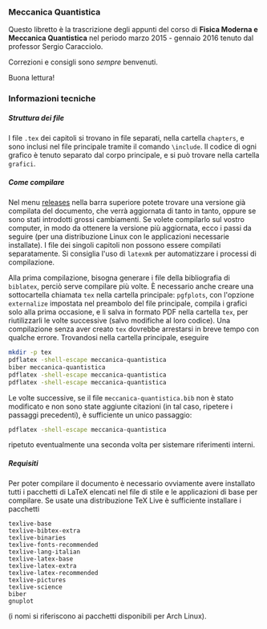 ### Meccanica Quantistica

Questo libretto è la trascrizione degli appunti del corso di **Fisica Moderna e Meccanica Quantistica** nel periodo marzo 2015 - gennaio 2016 tenuto dal professor Sergio Caracciolo.

Correzioni e consigli sono *sempre* benvenuti.

Buona lettura!

### Informazioni tecniche
##### Struttura dei file
I file `.tex` dei capitoli si trovano in file separati, nella cartella `chapters`, e sono inclusi nel file principale tramite il comando `\include`.
Il codice di ogni grafico è tenuto separato dal corpo principale, e si può trovare nella cartella `grafici`.

##### Come compilare
Nel menu [releases](https://github.com/phaerrax/analisi-matematica/releases) nella barra superiore potete trovare una versione già compilata del documento, che verrà aggiornata di tanto in tanto, oppure se sono stati introdotti grossi cambiamenti.
Se volete compilarlo sul vostro computer, in modo da ottenere la versione più aggiornata, ecco i passi da seguire (per una distribuzione Linux con le applicazioni necessarie installate).
I file dei singoli capitoli non possono essere compilati separatamente.
Si consiglia l'uso di `latexmk` per automatizzare i processi di compilazione.

Alla prima compilazione, bisogna generare i file della bibliografia di `biblatex`, perciò serve compilare più volte.
È necessario anche creare una sottocartella chiamata `tex` nella cartella principale: `pgfplots`, con l'opzione `externalize` impostata nel preambolo del file principale, compila i grafici solo alla prima occasione, e li salva in formato PDF nella cartella `tex`, per riutilizzarli le volte successive (salvo modifiche al loro codice).
Una compilazione senza aver creato `tex` dovrebbe arrestarsi in breve tempo con qualche errore.
Trovandosi nella cartella principale, eseguire

```bash
mkdir -p tex
pdflatex -shell-escape meccanica-quantistica
biber meccanica-quantistica
pdflatex -shell-escape meccanica-quantistica
pdflatex -shell-escape meccanica-quantistica
```

Le volte successive, se il file `meccanica-quantistica.bib` non è stato modificato e non sono state aggiunte citazioni (in tal caso, ripetere i passaggi precedenti), è sufficiente un unico passaggio:

```bash
pdflatex -shell-escape meccanica-quantistica
```

ripetuto eventualmente una seconda volta per sistemare riferimenti interni.

##### Requisiti
Per poter compilare il documento è necessario ovviamente avere installato tutti i pacchetti di LaTeX elencati nel file di stile e le applicazioni di base per compilare.
Se usate una distribuzione TeX Live è sufficiente installare i pacchetti

```
texlive-base
texlive-bibtex-extra
texlive-binaries
texlive-fonts-recommended
texlive-lang-italian
texlive-latex-base
texlive-latex-extra
texlive-latex-recommended
texlive-pictures
texlive-science
biber
gnuplot
```

(i nomi si riferiscono ai pacchetti disponibili per Arch Linux).
